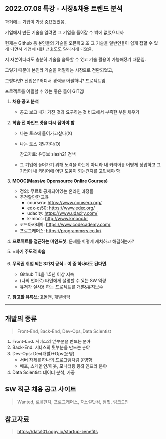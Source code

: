 ## 2022.07.08 특강 - 시장&채용 트렌드 분석

과거에는 기업이 가장 중요했었음.

기업에서 만든 기술을 알려면 그 기업을 들어갈 수 밖에 없었으니까.

현재는 Github 등 본인들의 기술을 오픈하고 또 그 기술을 일반인들이 쉽게 접할 수 있게 되면서 기업에 대한 선호도도 달라지게 되었음.

저 자본이더라도 충분히 기술을 습득할 수 있고 기술 활용이 가능해졌기 때문임.

그렇기 때문에 본인의 기술을 어필하는 시장으로 전환되었고,

그렇다면? 신입은? 어디서 경력을 어필하냐? 프로젝트임.

프로젝트를 어필할 수 있는 좋은 툴이 GIT임!



1) **채용 공고 분석**

   - 공고 보고 내가 가진 것과 요구하는 것 비교해서 부족한 부분 채우기

2) **학습 전 마인드 셋을 다시 잡아야 함**

   - 나는 토스에 들어가고싶다(X)

   - 나는 토스 개발자다(O)

     참고자료: 유튜브 slash21 검색

   - 그 기업에 들어가기 위해 노력을 하는게 아니라 내 커리어를 어떻게 정립하고 그 기업이 내 커리어에 어떤 도움이 되는건지를 고민해야 함

3. **MOOC(Massive Opensource Online Courses)**
   - 정의: 무료로 공개되어있는 온라인 과정들
   - 추천할만한 교육
     - coursera: https://www.coursera.org/
     - edx-cs50: https://www.edex.org/
     - udacity: https://www.udacity.com/
     - k-mooc: http://www.kmooc.kr
   - 코드아카데미: https://www.codecademy.com/
   - 프로그래머스: https://programmers.co.kr/
4. **프로젝트를 접근하는 마인드셋**: 문제를 어떻게 캐치하고 해결하는가?

5. ⭐**자기 주도적 학습**
6. **무적권 취업 되는 3가지 공식 - 이 중 하나라도 된다면.**
   - Github TIL을 1.5년 이상 지속
   - (나의 언어로) 타인에게 설명할 수 있는 SW 역량
   - 유저가 실사용 하는 프로젝트를 개발&유지보수
7. **참고할 유튜브**: 호돌맨, 개발바닥

---



## 개발의 종류

> Front-End, Back-End, Dev-Ops, Data Scientist

1) Front-End: 서비스의 앞부분을 만드는 분야
2) Back-End: 서비스의 뒷부분을 만드는 분야
3) Dev-Ops: Dev(개발)+Ops(운영)
   - 서버 자체를 하나의 프로그램처럼 운영함
   - 배포, 스케일 인/아웃, 모니터링 등의 인프라 분야
4) Data Scientist: 데이터 분석, 가공



## SW 직군 채용 공고 사이트

> Wanted, 로켓펀치, 프로그래머스, 자소설닷컴, 점핏, 링크드인



## 참고자료

> https://data101.oopy.io/startup-benefits